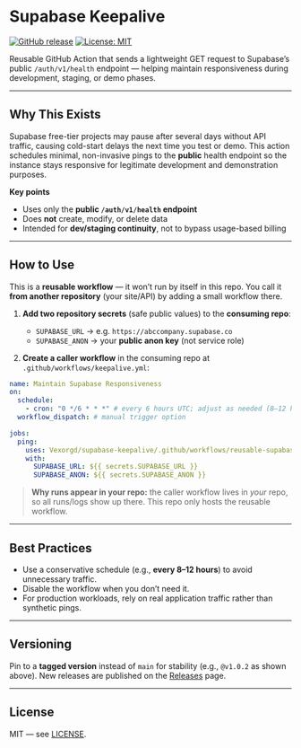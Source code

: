 # Supabase Keepalive

[![GitHub release](https://img.shields.io/github/v/release/Vexorgd/supabase-keepalive?sort=semver)](https://github.com/Vexorgd/supabase-keepalive/releases)
[![License: MIT](https://img.shields.io/badge/License-MIT-green.svg)](LICENSE)

Reusable GitHub Action that sends a lightweight GET request to Supabase’s public `/auth/v1/health` endpoint — helping maintain responsiveness during development, staging, or demo phases.

---

## Why This Exists

Supabase free-tier projects may pause after several days without API traffic, causing cold-start delays the next time you test or demo.
This action schedules minimal, non-invasive pings to the **public** health endpoint so the instance stays responsive for legitimate development and demonstration purposes.

**Key points**

- Uses only the **public `/auth/v1/health` endpoint**
- Does **not** create, modify, or delete data
- Intended for **dev/staging continuity**, not to bypass usage-based billing

---

## How to Use

This is a **reusable workflow** — it won’t run by itself in this repo.
You call it **from another repository** (your site/API) by adding a small workflow there.

1. **Add two repository secrets** (safe public values) to the **consuming repo**:

   - `SUPABASE_URL` → e.g. `https://abccompany.supabase.co`
   - `SUPABASE_ANON` → your **public anon key** (not service role)

2. **Create a caller workflow** in the consuming repo at `.github/workflows/keepalive.yml`:

```yaml
name: Maintain Supabase Responsiveness
on:
  schedule:
    - cron: "0 */6 * * *" # every 6 hours UTC; adjust as needed (8–12 hours is common)
  workflow_dispatch: # manual trigger option

jobs:
  ping:
    uses: Vexorgd/supabase-keepalive/.github/workflows/reusable-supabase-keepalive.yml@v1.0.2
    with:
      SUPABASE_URL: ${{ secrets.SUPABASE_URL }}
      SUPABASE_ANON: ${{ secrets.SUPABASE_ANON }}
```

> **Why runs appear in your repo:** the caller workflow lives in _your_ repo, so all runs/logs show up there. This repo only hosts the reusable workflow.

---

## Best Practices

- Use a conservative schedule (e.g., **every 8–12 hours**) to avoid unnecessary traffic.
- Disable the workflow when you don’t need it.
- For production workloads, rely on real application traffic rather than synthetic pings.

---

## Versioning

Pin to a **tagged version** instead of `main` for stability (e.g., `@v1.0.2` as shown above).
New releases are published on the [Releases](https://github.com/Vexorgd/supabase-keepalive/releases) page.

---

## License

MIT — see [LICENSE](LICENSE).
